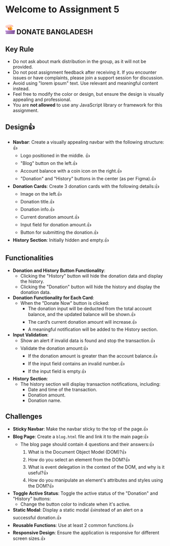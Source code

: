 # Welcome to Assignment 5

## <img width=30px src="assets/logo.png"/> DONATE BANGLADESH

## Key Rule

- Do not ask about mark distribution in the group, as it will not be provided.
- Do not post assignment feedback after receiving it. If you encounter issues or have complaints, please join a support session for discussion.
- Avoid using "lorem ipsum" text. Use relevant and meaningful content instead.
- Feel free to modify the color or design, but ensure the design is visually appealing and professional.
- You are **not allowed** to use any JavaScript library or framework for this assignment.

## Design👍

- **Navbar**: Create a visually appealing navbar with the following structure:👍
  - Logo positioned in the middle. 👍
  - "Blog" button on the left.👍
  - Account balance with a coin icon on the right.👍
  - "Donation" and "History" buttons in the center (as per Figma).👍
- **Donation Cards**: Create 3 donation cards with the following details:👍
  - Image on the left.👍
  - Donation title.👍
  - Donation info.👍
  - Current donation amount.👍
  - Input field for donation amount.👍
  - Button for submitting the donation.👍
- **History Section**: Initially hidden and empty.👍

## Functionalities

- **Donation and History Button Functionality**:
  - Clicking the "History" button will hide the donation data and display the history.
  - Clicking the "Donation" button will hide the history and display the donation data.
- **Donation Functionality for Each Card**:
  - When the "Donate Now" button is clicked:
    - The donation input will be deducted from the total account balance, and the updated balance will be shown.👍
    - The card’s current donation amount will increase.👍
    - A meaningful notification will be added to the History section.
- **Input Validation**:
  - Show an alert if invalid data is found and stop the transaction.👍
  - Validate the donation amount:👍
    - If the donation amount is greater than the account balance.👍
    - If the input field contains an invalid number.👍
    - If the input field is empty.👍
- **History Section**:
  - The history section will display transaction notifications, including:
    - Date and time of the transaction.
    - Donation amount.
    - Donation name.

## Challenges

- **Sticky Navbar**: Make the navbar sticky to the top of the page.👍
- **Blog Page**: Create a `blog.html` file and link it to the main page:👍
  - The blog page should contain 4 questions and their answers:👍
    1. What is the Document Object Model (DOM)?👍
    2. How do you select an element from the DOM?👍
    3. What is event delegation in the context of the DOM, and why is it useful?👍
    4. How do you manipulate an element's attributes and styles using the DOM?👍
- **Toggle Active Status**: Toggle the active status of the "Donation" and "History" buttons:
  - Change the button color to indicate when it's active.
- **Static Modal**: Display a static modal 👍instead of an alert on a successful donation.👍
- **Reusable Functions**: Use at least 2 common functions.👍
- **Responsive Design**: Ensure the application is responsive for different screen sizes.👍
